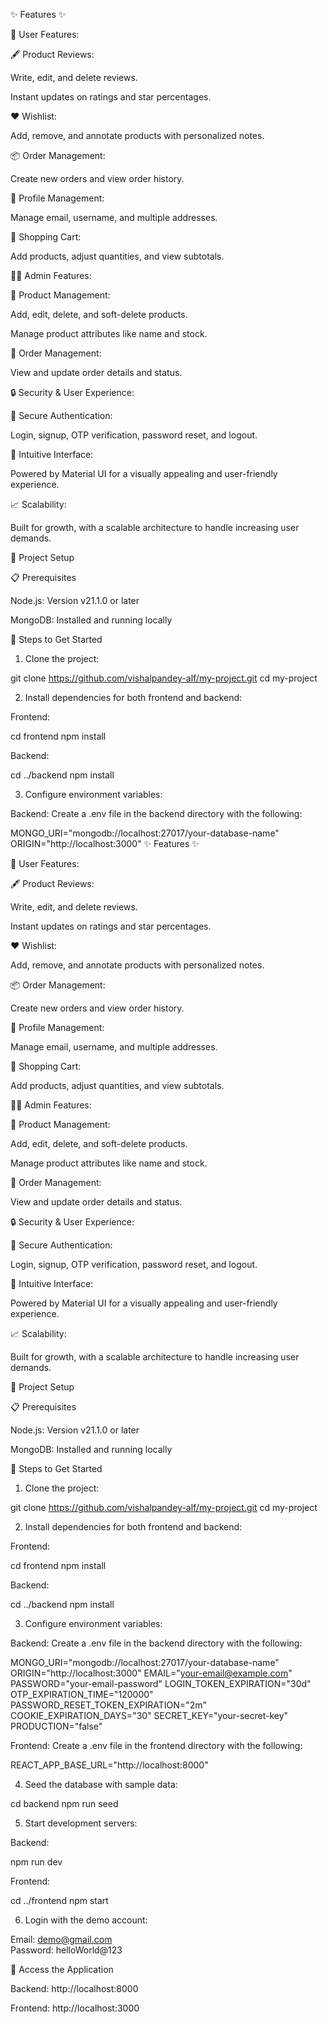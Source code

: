 ✨ Features ✨

👤 User Features:

🖋️ Product Reviews:

Write, edit, and delete reviews.

Instant updates on ratings and star percentages.

❤️ Wishlist:

Add, remove, and annotate products with personalized notes.

📦 Order Management:

Create new orders and view order history.

👤 Profile Management:

Manage email, username, and multiple addresses.

🛒 Shopping Cart:

Add products, adjust quantities, and view subtotals.

👩‍💼 Admin Features:

🔧 Product Management:

Add, edit, delete, and soft-delete products.

Manage product attributes like name and stock.

📁 Order Management:

View and update order details and status.

🔒 Security & User Experience:

🔐 Secure Authentication:

Login, signup, OTP verification, password reset, and logout.

🎨 Intuitive Interface:

Powered by Material UI for a visually appealing and user-friendly experience.

📈 Scalability:

Built for growth, with a scalable architecture to handle increasing user demands.

🚀 Project Setup

📋 Prerequisites

Node.js: Version v21.1.0 or later

MongoDB: Installed and running locally

📂 Steps to Get Started

1. Clone the project:

git clone https://github.com/vishalpandey-alf/my-project.git
cd my-project

2. Install dependencies for both frontend and backend:

Frontend:

cd frontend
npm install

Backend:

cd ../backend
npm install

3. Configure environment variables:

Backend:
Create a .env file in the backend directory with the following:

MONGO_URI="mongodb://localhost:27017/your-database-name"
ORIGIN="http://localhost:3000"
✨ Features ✨

👤 User Features:

🖋️ Product Reviews:

Write, edit, and delete reviews.

Instant updates on ratings and star percentages.

❤️ Wishlist:

Add, remove, and annotate products with personalized notes.

📦 Order Management:

Create new orders and view order history.

👤 Profile Management:

Manage email, username, and multiple addresses.

🛒 Shopping Cart:

Add products, adjust quantities, and view subtotals.

👩‍💼 Admin Features:

🔧 Product Management:

Add, edit, delete, and soft-delete products.

Manage product attributes like name and stock.

📁 Order Management:

View and update order details and status.

🔒 Security & User Experience:

🔐 Secure Authentication:

Login, signup, OTP verification, password reset, and logout.

🎨 Intuitive Interface:

Powered by Material UI for a visually appealing and user-friendly experience.

📈 Scalability:

Built for growth, with a scalable architecture to handle increasing user demands.

🚀 Project Setup

📋 Prerequisites

Node.js: Version v21.1.0 or later

MongoDB: Installed and running locally

📂 Steps to Get Started

1. Clone the project:

git clone https://github.com/vishalpandey-alf/my-project.git
cd my-project

2. Install dependencies for both frontend and backend:

Frontend:

cd frontend
npm install

Backend:

cd ../backend
npm install

3. Configure environment variables:

Backend:
Create a .env file in the backend directory with the following:

MONGO_URI="mongodb://localhost:27017/your-database-name"
ORIGIN="http://localhost:3000"
EMAIL="your-email@example.com"
PASSWORD="your-email-password"
LOGIN_TOKEN_EXPIRATION="30d"
OTP_EXPIRATION_TIME="120000"
PASSWORD_RESET_TOKEN_EXPIRATION="2m"
COOKIE_EXPIRATION_DAYS="30"
SECRET_KEY="your-secret-key"
PRODUCTION="false"

Frontend:
Create a .env file in the frontend directory with the following:

REACT_APP_BASE_URL="http://localhost:8000"

4. Seed the database with sample data:

cd backend
npm run seed

5. Start development servers:

Backend:

npm run dev

Frontend:

cd ../frontend
npm start

6. Login with the demo account:

Email: demo@gmail.com  
Password: helloWorld@123

🔗 Access the Application

Backend: http://localhost:8000

Frontend: http://localhost:3000
